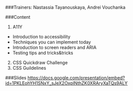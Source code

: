 ###Trainers: Nastassia Tayanouskaya, Andrei Vouchanka

###Content
1. A11Y
  - Introduction to accessibility
  - Techniques you can implement today
  - Introduction to screen readers and ARIA
  - Testing tips and tricks&tricks
2. CSS Quickdraw Challenge
3. CSS Guildelines

###Slides
https://docs.google.com/presentation/embed?id=1PKLEohYH1SNxY_sJeX2OxplNthZK0XRAryXaTQs9ALY